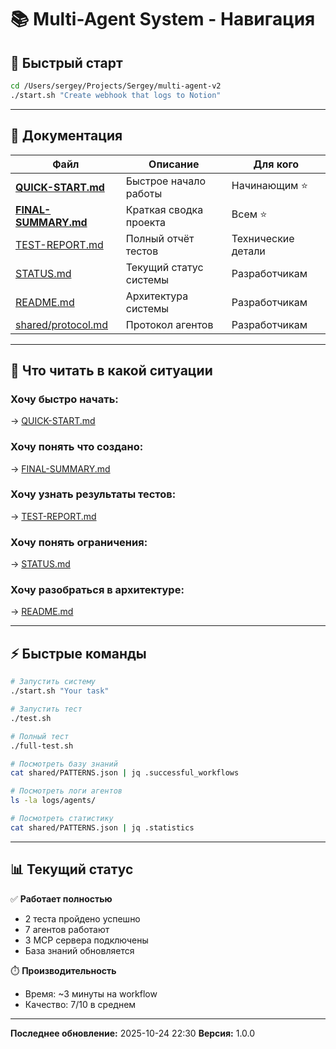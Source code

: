 # 📚 Multi-Agent System - Навигация

## 🚀 Быстрый старт

```bash
cd /Users/sergey/Projects/Sergey/multi-agent-v2
./start.sh "Create webhook that logs to Notion"
```

---

## 📖 Документация

| Файл | Описание | Для кого |
|------|----------|----------|
| **[QUICK-START.md](QUICK-START.md)** | Быстрое начало работы | Начинающим ⭐ |
| **[FINAL-SUMMARY.md](FINAL-SUMMARY.md)** | Краткая сводка проекта | Всем ⭐ |
| [TEST-REPORT.md](TEST-REPORT.md) | Полный отчёт тестов | Технические детали |
| [STATUS.md](STATUS.md) | Текущий статус системы | Разработчикам |
| [README.md](README.md) | Архитектура системы | Разработчикам |
| [shared/protocol.md](shared/protocol.md) | Протокол агентов | Разработчикам |

---

## 🎯 Что читать в какой ситуации

### Хочу быстро начать:
→ [QUICK-START.md](QUICK-START.md)

### Хочу понять что создано:
→ [FINAL-SUMMARY.md](FINAL-SUMMARY.md)

### Хочу узнать результаты тестов:
→ [TEST-REPORT.md](TEST-REPORT.md)

### Хочу понять ограничения:
→ [STATUS.md](STATUS.md)

### Хочу разобраться в архитектуре:
→ [README.md](README.md)

---

## ⚡ Быстрые команды

```bash
# Запустить систему
./start.sh "Your task"

# Запустить тест
./test.sh

# Полный тест
./full-test.sh

# Посмотреть базу знаний
cat shared/PATTERNS.json | jq .successful_workflows

# Посмотреть логи агентов
ls -la logs/agents/

# Посмотреть статистику
cat shared/PATTERNS.json | jq .statistics
```

---

## 📊 Текущий статус

✅ **Работает полностью**
- 2 теста пройдено успешно
- 7 агентов работают
- 3 MCP сервера подключены
- База знаний обновляется

⏱️ **Производительность**
- Время: ~3 минуты на workflow
- Качество: 7/10 в среднем

---

**Последнее обновление:** 2025-10-24 22:30
**Версия:** 1.0.0
